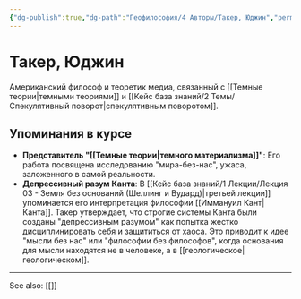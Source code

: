 ```yaml
---
{"dg-publish":true,"dg-path":"Геофилософия/4 Авторы/Такер, Юджин","permalink":"/geofilosofiya/4-avtory/taker-yudzhin/"}
---
```


# Такер, Юджин

Американский философ и теоретик медиа, связанный с [[Темные теории\|темными теориями]] и [[Кейс база знаний/2 Темы/Спекулятивный поворот\|спекулятивным поворотом]].

## Упоминания в курсе
- **Представитель "[[Темные теории\|темного материализма]]"**: Его работа посвящена исследованию "мира-без-нас", ужаса, заложенного в самой реальности.
- **Депрессивный разум Канта**: В [[Кейс база знаний/1 Лекции/Лекция 03 - Земля без оснований (Шеллинг и Вудард)\|третьей лекции]] упоминается его интерпретация философии [[Иммануил Кант\|Канта]]. Такер утверждает, что строгие системы Канта были созданы "депрессивным разумом" как попытка жестко дисциплинировать себя и защититься от хаоса. Это приводит к идее "мысли без нас" или "философии без философов", когда основания для мысли находятся не в человеке, а в [[геологическое\|геологическом]].






---
See also:
[[]]
